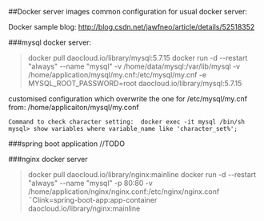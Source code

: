 ##Docker server images common configuration for usual docker server:

Docker sample blog: http://blog.csdn.net/jawfneo/article/details/52518352

###mysql docker server:
>docker pull daocloud.io/library/mysql:5.7.15
>docker run -d --restart "always" --name "mysql" -v /home/data/mysql:/var/lib/mysql -v /home/application/mysql/my.cnf:/etc/mysql/my.cnf -e MYSQL_ROOT_PASSWORD=root daocloud.io/library/mysql:5.7.15

customised configuration which overwrite the one for /etc/mysql/my.cnf from: /home/applicaiton/mysql/my.conf

`Command to check character setting: 
docker exec -it mysql /bin/sh
mysql> show variables where variable_name like 'character_set%';
`

###spring boot application
//TODO

###nginx docker server
>docker pull daocloud.io/library/nginx:mainline 
>docker run -d --restart "always" --name "mysql" -p 80:80 -v /home/application/nginx/nginx.conf:/etc/nginx/nginx.conf ¨Clink=spring-boot-app:app-container daocloud.io/library/nginx:mainline

